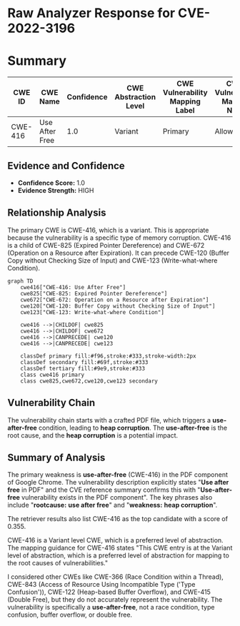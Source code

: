 # Raw Analyzer Response for CVE-2022-3196

# Summary
| CWE ID | CWE Name | Confidence | CWE Abstraction Level | CWE Vulnerability Mapping Label | CWE-Vulnerability Mapping Notes |
|---|---|---|---|---|---|
| CWE-416 | Use After Free | 1.0 | Variant | Primary | Allowed |

## Evidence and Confidence

*   **Confidence Score:** 1.0
*   **Evidence Strength:** HIGH

## Relationship Analysis
The primary CWE is CWE-416, which is a variant. This is appropriate because the vulnerability is a specific type of memory corruption. CWE-416 is a child of CWE-825 (Expired Pointer Dereference) and CWE-672 (Operation on a Resource after Expiration). It can precede CWE-120 (Buffer Copy without Checking Size of Input) and CWE-123 (Write-what-where Condition).

```mermaid
graph TD
    cwe416["CWE-416: Use After Free"]
    cwe825["CWE-825: Expired Pointer Dereference"]
    cwe672["CWE-672: Operation on a Resource after Expiration"]
    cwe120["CWE-120: Buffer Copy without Checking Size of Input"]
    cwe123["CWE-123: Write-what-where Condition"]
    
    cwe416 -->|CHILDOF| cwe825
    cwe416 -->|CHILDOF| cwe672
    cwe416 -->|CANPRECEDE| cwe120
    cwe416 -->|CANPRECEDE| cwe123
    
    classDef primary fill:#f96,stroke:#333,stroke-width:2px
    classDef secondary fill:#69f,stroke:#333
    classDef tertiary fill:#9e9,stroke:#333
    class cwe416 primary
    class cwe825,cwe672,cwe120,cwe123 secondary
```

## Vulnerability Chain
The vulnerability chain starts with a crafted PDF file, which triggers a **use-after-free** condition, leading to **heap corruption**. The **use-after-free** is the root cause, and the **heap corruption** is a potential impact.

## Summary of Analysis
The primary weakness is **use-after-free** (CWE-416) in the PDF component of Google Chrome. The vulnerability description explicitly states "**Use after free** in PDF" and the CVE reference summary confirms this with "**Use-after-free** vulnerability exists in the PDF component". The key phrases also include "**rootcause:** **use after free**" and "**weakness:** **heap corruption**".

The retriever results also list CWE-416 as the top candidate with a score of 0.355.

CWE-416 is a Variant level CWE, which is a preferred level of abstraction. The mapping guidance for CWE-416 states "This CWE entry is at the Variant level of abstraction, which is a preferred level of abstraction for mapping to the root causes of vulnerabilities."

I considered other CWEs like CWE-366 (Race Condition within a Thread), CWE-843 (Access of Resource Using Incompatible Type ('Type Confusion')), CWE-122 (Heap-based Buffer Overflow), and CWE-415 (Double Free), but they do not accurately represent the vulnerability. The vulnerability is specifically a **use-after-free**, not a race condition, type confusion, buffer overflow, or double free.